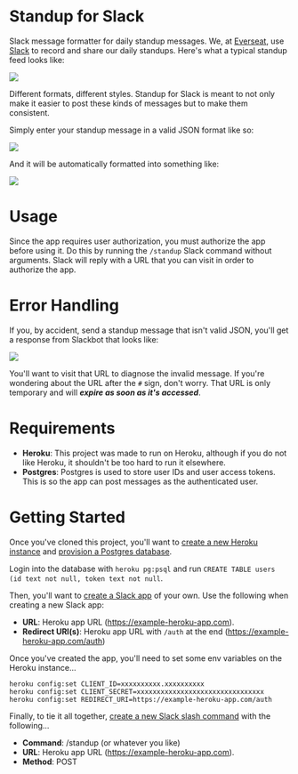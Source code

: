 # Standup for Slack
Slack message formatter for daily standup messages. We, at [Everseat](http://www.everseat.com), use [Slack](https://slack.com) to record and share our daily standups. Here's what a typical standup feed looks like:

![](http://i.imgur.com/aW8wQSp.png)

Different formats, different styles. Standup for Slack is meant to not only make it easier to post these kinds of messages but to make them consistent.

Simply enter your standup message in a valid JSON format like so:

![](http://i.imgur.com/BZLxdS3.png)

And it will be automatically formatted into something like:

![](http://i.imgur.com/71KRNuz.png)

# Usage
Since the app requires user authorization, you must authorize the app before using it. Do this by running the `/standup` Slack command without arguments. Slack will reply with a URL that you can visit in order to authorize the app.

# Error Handling

If you, by accident, send a standup message that isn't valid JSON, you'll get a response from Slackbot that looks like:

![](http://i.imgur.com/6fH3jFw.png)

You'll want to visit that URL to diagnose the invalid message. If you're wondering about the URL after the `#` sign, don't worry. That URL is only temporary and will **_expire as soon as it's accessed_**.

# Requirements
 - **Heroku**: This project was made to run on Heroku, although if you do not like Heroku, it shouldn't be too hard to run it elsewhere.
 - **Postgres**: Postgres is used to store user IDs and user access tokens. This is so the app can post messages as the authenticated user.

# Getting Started
Once you've cloned this project, you'll want to [create a new Heroku instance](https://devcenter.heroku.com/articles/creating-apps#creating-a-named-app) and [provision a Postgres database](https://addons.heroku.com/heroku-postgresql). 

Login into the database with `heroku pg:psql` and run `CREATE TABLE users (id text not null, token text not null`.

Then, you'll want to [create a Slack app](https://api.slack.com/applications) of your own. Use the following when creating a new Slack app:

 - **URL**: Heroku app URL (https://example-heroku-app.com).
 - **Redirect URI(s)**: Heroku app URL with `/auth` at the end (https://example-heroku-app.com/auth)

Once you've created the app, you'll need to set some env variables on the Heroku instance...

```
heroku config:set CLIENT_ID=xxxxxxxxxx.xxxxxxxxxx
heroku config:set CLIENT_SECRET=xxxxxxxxxxxxxxxxxxxxxxxxxxxxxxxx
heroku config:set REDIRECT_URI=https://example-heroku-app.com/auth
```

Finally, to tie it all together, [create a new Slack slash command](https://everseat.slack.com/services/new/slash-commands) with the following...

- **Command**: /standup (or whatever you like)
- **URL**: Heroku app URL (https://example-heroku-app.com).
- **Method**: POST